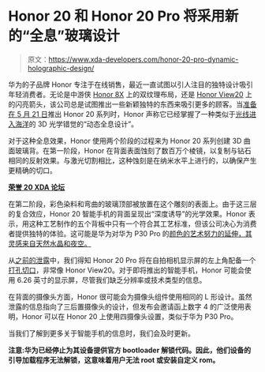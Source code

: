 # Honor 20 和 Honor 20 Pro 将采用新的“全息”玻璃设计

> 原文：<https://www.xda-developers.com/honor-20-pro-dynamic-holographic-design/>

华为的子品牌 Honor 专注于在线销售，最近一直试图以引人注目的独特设计吸引年轻消费者。无论是中游侠 [Honor 8X](https://www.xda-developers.com/honor-8x-emui-9-android-pie/) 上的双纹理布局，还是 [Honor View20](https://www.xda-developers.com/honor-view20-reviews/) 上的闪亮箭头，该公司总是试图推出一些新颖独特的东西来吸引更多的顾客。当[准备在 5 月 21 日](https://www.xda-developers.com/upcoming-honor-20-series-launch-21st-may-2019-london/)推出 Honor 20 系列时，Honor 声称它已经掌握了一种类似于[光线进入海洋](https://www.youtube.com/watch?v=i55c2HaHzc0)的 3D 光学错觉的“动态全息设计”。

对于这种全息效果，Honor 使用两个阶段的过程来为 Honor 20 系列创建 3D 曲面玻璃背。在第一阶段，Honor 在背面表面蚀刻了数百万个棱镜，以复制与钻石相同的反射效果。与激光切割相比，这种蚀刻是在纳米水平上进行的，以确保产生更精确的切口。

[**荣誉 20 XDA 论坛**](https://forum.xda-developers.com/honor-20)

在第二阶段，彩色染料和弯曲的玻璃顶部被放置在这个雕刻的表面上。由于这三层的复合效应，Honor 20 智能手机的背面呈现出“深度诱导”的光学效果。Honor 表示，用这种工艺制作的五个背板中只有一个符合其工艺标准，但该公司决心为消费者提供独特的体验。这可能是华为对华为 P30 Pro 的[颜色的艺术努力的延伸，其灵感来自天然水晶和夜空。](https://www.xda-developers.com/huawei-p30-pro-p30-official/)

从[之前的泄露](https://www.xda-developers.com/honor-20-series-lite-pro-rumor-roundup-upcoming-flagship/)中，我们得知 Honor 20 Pro 将在自拍相机显示屏的左上角配备一个[打孔切口](https://www.xda-developers.com/honor-20-pro-hole-punch-display-images/)，非常像 Honor View20。对于即将推出的智能手机，Honor 可能会使用 6.26 英寸的显示屏，尽管我们缺乏分辨率或技术类型的信息。

在背面的摄像头方面，Honor 很可能会为摄像头组件使用相同的 L 形设计。虽然泄露的信息指向了三后置摄像头的设计，但发布会邀请函上数字 4 的广泛使用表明，Honor 可以在 Honor 20 上使用四摄像头设置，类似于华为 P30 Pro。

当我们了解到更多关于智能手机的信息时，我们会及时更新。

**注意:华为已经停止为其设备提供官方 bootloader 解锁代码。因此，他们设备的引导加载程序无法解锁，这意味着用户无法 root 或安装自定义 rom。**